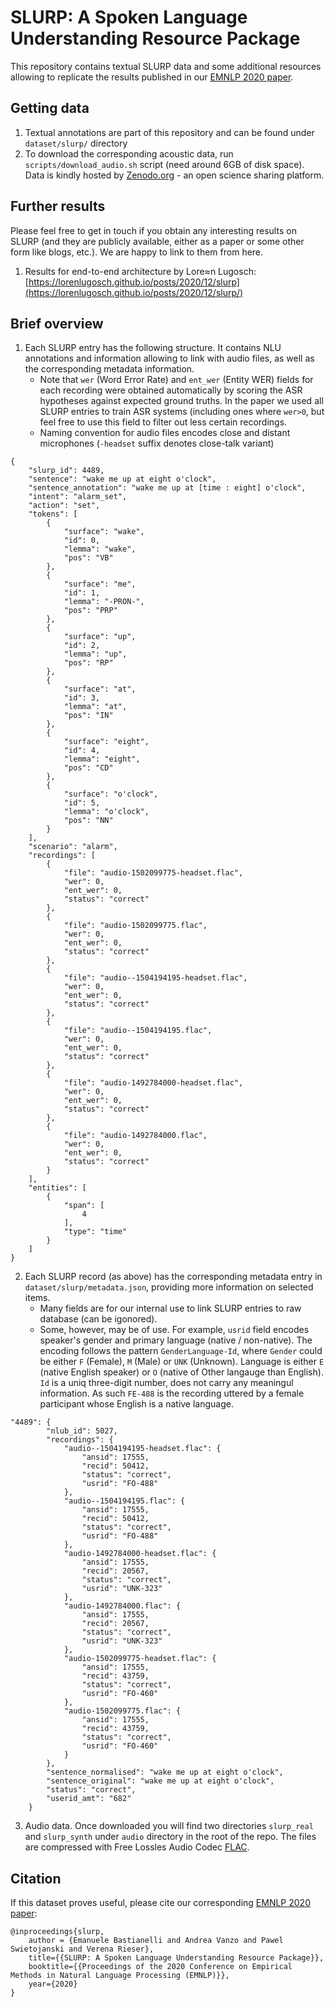 # SLURP: A Spoken Language Understanding Resource Package

This repository contains textual SLURP data and some additional resources allowing to replicate the results published in our [EMNLP 2020 paper](https://www.aclweb.org/anthology/2020.emnlp-main.588.pdf). 

## Getting data

1. Textual annotations are part of this repository and can be found under `dataset/slurp/` directory
2. To download the corresponding acoustic data, run `scripts/download_audio.sh` script (need around 6GB of disk space). Data is kindly hosted by [Zenodo.org](https://zenodo.org/record/4274930) - an open science sharing platform.

## Further results

Please feel free to get in touch if you obtain any interesting results on SLURP (and they are publicly available, either as a paper or some other form like blogs, etc.). We are happy to link to them from here.

1. Results for end-to-end architecture by Lore≈n Lugosch: [https://lorenlugosch.github.io/posts/2020/12/slurp](https://lorenlugosch.github.io/posts/2020/12/slurp/)

## Brief overview


1. Each SLURP entry has the following structure. It contains NLU annotations and information allowing to link with audio files, as well as the corresponding metadata information. 
    * Note that `wer` (Word Error Rate) and `ent_wer` (Entity WER) fields for each recording were obtained automatically by scoring the ASR hypotheses against expected ground truths. In the paper we used all SLURP entries to train ASR systems (including ones where `wer>0`, but feel free to use this field to filter out less certain recordings.
    * Naming convention for audio files encodes close and distant microphones (`-headset` suffix denotes close-talk variant)

```
{
    "slurp_id": 4489,
    "sentence": "wake me up at eight o'clock",
    "sentence_annotation": "wake me up at [time : eight] o'clock",
    "intent": "alarm_set",
    "action": "set",
    "tokens": [
        {
            "surface": "wake",
            "id": 0,
            "lemma": "wake",
            "pos": "VB"
        },
        {
            "surface": "me",
            "id": 1,
            "lemma": "-PRON-",
            "pos": "PRP"
        },
        {
            "surface": "up",
            "id": 2,
            "lemma": "up",
            "pos": "RP"
        },
        {
            "surface": "at",
            "id": 3,
            "lemma": "at",
            "pos": "IN"
        },
        {
            "surface": "eight",
            "id": 4,
            "lemma": "eight",
            "pos": "CD"
        },
        {
            "surface": "o'clock",
            "id": 5,
            "lemma": "o'clock",
            "pos": "NN"
        }
    ],
    "scenario": "alarm",
    "recordings": [
        {
            "file": "audio-1502099775-headset.flac",
            "wer": 0,
            "ent_wer": 0,
            "status": "correct"
        },
        {
            "file": "audio-1502099775.flac",
            "wer": 0,
            "ent_wer": 0,
            "status": "correct"
        },
        {
            "file": "audio--1504194195-headset.flac",
            "wer": 0,
            "ent_wer": 0,
            "status": "correct"
        },
        {
            "file": "audio--1504194195.flac",
            "wer": 0,
            "ent_wer": 0,
            "status": "correct"
        },
        {
            "file": "audio-1492784000-headset.flac",
            "wer": 0,
            "ent_wer": 0,
            "status": "correct"
        },
        {
            "file": "audio-1492784000.flac",
            "wer": 0,
            "ent_wer": 0,
            "status": "correct"
        }
    ],
    "entities": [
        {
            "span": [
                4
            ],
            "type": "time"
        }
    ]
}
```

2. Each SLURP record (as above) has the corresponding metadata entry in `dataset/slurp/metadata.json`, providing more information on selected items. 
    * Many fields are for our internal use to link SLURP entries to raw database (can be igonored). 
    * Some, however, may be of use. For example, `usrid` field encodes speaker's gender and primary language (native / non-native). The encoding follows the pattern `GenderLanguage-Id`, where `Gender` could be either `F` (Female), `M` (Male) or `UNK` (Unknown). Language is either `E` (native English speaker) or `O` (native of Other langauge than English). `Id` is a uniq three-digit number, does not carry any meaningul information. As such `FE-488` is the recording uttered by a female participant whose English is a native language.

```
"4489": {
        "nlub_id": 5027,
        "recordings": {
            "audio--1504194195-headset.flac": {
                "ansid": 17555,
                "recid": 50412,
                "status": "correct",
                "usrid": "FO-488"
            },
            "audio--1504194195.flac": {
                "ansid": 17555,
                "recid": 50412,
                "status": "correct",
                "usrid": "FO-488"
            },
            "audio-1492784000-headset.flac": {
                "ansid": 17555,
                "recid": 20567,
                "status": "correct",
                "usrid": "UNK-323"
            },
            "audio-1492784000.flac": {
                "ansid": 17555,
                "recid": 20567,
                "status": "correct",
                "usrid": "UNK-323"
            },
            "audio-1502099775-headset.flac": {
                "ansid": 17555,
                "recid": 43759,
                "status": "correct",
                "usrid": "FO-460"
            },
            "audio-1502099775.flac": {
                "ansid": 17555,
                "recid": 43759,
                "status": "correct",
                "usrid": "FO-460"
            }
        },
        "sentence_normalised": "wake me up at eight o'clock",
        "sentence_original": "wake me up at eight o'clock",
        "status": "correct",
        "userid_amt": "682"
    }
```

3. Audio data. Once downloaded you will find two directories `slurp_real` and `slurp_synth` under `audio` directory in the root of the repo. The files are compressed with Free Lossles Audio Codec [FLAC](https://en.wikipedia.org/wiki/FLAC). 

## Citation

If this dataset proves useful, please cite our corresponding [EMNLP 2020 paper](https://www.aclweb.org/anthology/2020.emnlp-main.588.pdf):

```
@inproceedings{slurp,
    author = {Emanuele Bastianelli and Andrea Vanzo and Pawel Swietojanski and Verena Rieser},
    title={{SLURP: A Spoken Language Understanding Resource Package}},
    booktitle={{Proceedings of the 2020 Conference on Empirical Methods in Natural Language Processing (EMNLP)}},
    year={2020}
}
```


